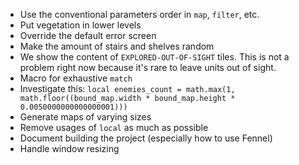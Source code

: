 * Use the conventional parameters order in `map`, `filter`, etc.
* Put vegetation in lower levels
* Override the default error screen
* Make the amount of stairs and shelves random
* We show the content of `EXPLORED-OUT-OF-SIGHT` tiles. This is not a
  problem right now because it's rare to leave units out of sight.
* Macro for exhaustive `match`
* Investigate this: `local enemies_count = math.max(1, math.floor((bound_map.width * bound_map.height * 0.0050000000000000001)))`
* Generate maps of varying sizes
* Remove usages of `local` as much as possible
* Document building the project (especially how to use Fennel)
* Handle window resizing

